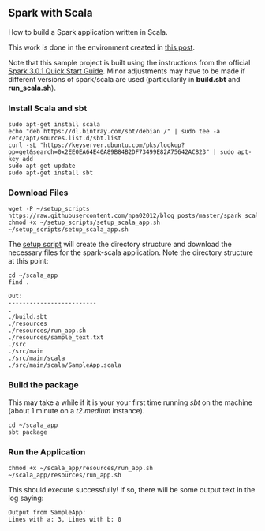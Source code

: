 ## Spark with Scala

How to build a Spark application written in Scala.

This work is done in the environment created in [this post](https://github.com/npa02012/blog_posts/tree/master/k8s_aws_setup).  

Note that this sample project is built using the instructions from the official [Spark 3.0.1 Quick Start Guide](http://spark.apache.org/docs/3.0.1/quick-start.html#self-contained-applications). Minor adjustments may have to be made if different versions of spark/scala are used (particularily in **build.sbt** and **run_scala.sh**).

### Install Scala and sbt

```
sudo apt-get install scala
echo "deb https://dl.bintray.com/sbt/debian /" | sudo tee -a /etc/apt/sources.list.d/sbt.list
curl -sL "https://keyserver.ubuntu.com/pks/lookup?op=get&search=0x2EE0EA64E40A89B84B2DF73499E82A75642AC823" | sudo apt-key add
sudo apt-get update
sudo apt-get install sbt
```

### Download Files

```
wget -P ~/setup_scripts https://raw.githubusercontent.com/npa02012/blog_posts/master/spark_scala/resources/setup_scala_app.sh
chmod +x ~/setup_scripts/setup_scala_app.sh
~/setup_scripts/setup_scala_app.sh
```

The [setup script](https://github.com/npa02012/blog_posts/blob/master/spark_scala/resources/setup_scala_app.sh) will create the directory structure and download the necessary files for the spark-scala application. Note the directory structure at this point:

```
cd ~/scala_app
find .

Out:
-------------------------
.
./build.sbt
./resources
./resources/run_app.sh
./resources/sample_text.txt
./src
./src/main
./src/main/scala
./src/main/scala/SampleApp.scala
```

### Build the package

This may take a while if it is your your first time running *sbt* on the machine (about 1 minute on a *t2.medium* instance).

```
cd ~/scala_app
sbt package
```

### Run the Application
```
chmod +x ~/scala_app/resources/run_app.sh
~/scala_app/resources/run_app.sh
```

This should execute successfully! If so, there will be some output text in the log saying: 

```
Output from SampleApp:
Lines with a: 3, Lines with b: 0
```
